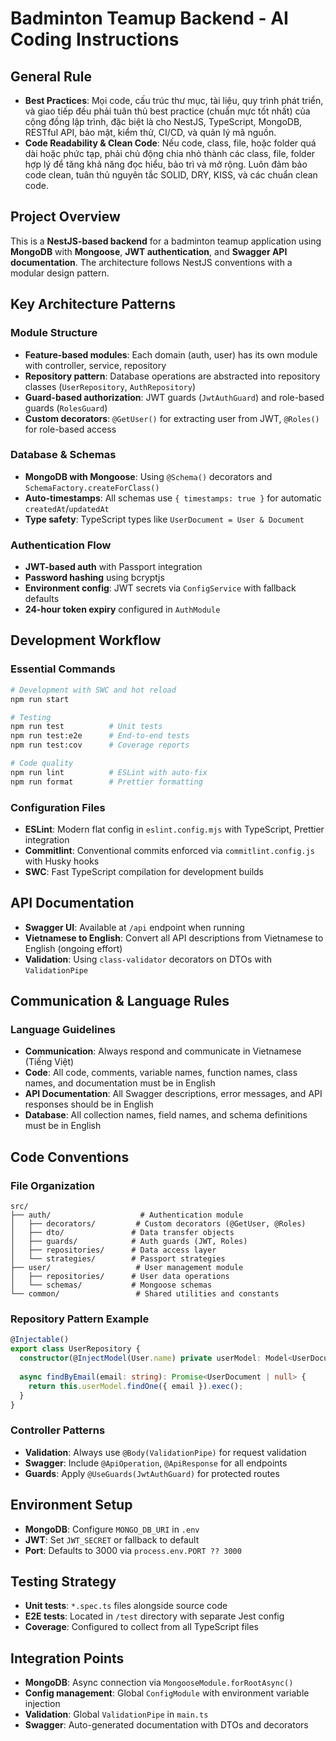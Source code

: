 # Badminton Teamup Backend - AI Coding Instructions

## General Rule
- **Best Practices**: Mọi code, cấu trúc thư mục, tài liệu, quy trình phát triển, và giao tiếp đều phải tuân thủ best practice (chuẩn mực tốt nhất) của cộng đồng lập trình, đặc biệt là cho NestJS, TypeScript, MongoDB, RESTful API, bảo mật, kiểm thử, CI/CD, và quản lý mã nguồn.
- **Code Readability & Clean Code**: Nếu code, class, file, hoặc folder quá dài hoặc phức tạp, phải chủ động chia nhỏ thành các class, file, folder hợp lý để tăng khả năng đọc hiểu, bảo trì và mở rộng. Luôn đảm bảo code clean, tuân thủ nguyên tắc SOLID, DRY, KISS, và các chuẩn clean code.

## Project Overview
This is a **NestJS-based backend** for a badminton teamup application using **MongoDB** with **Mongoose**, **JWT authentication**, and **Swagger API documentation**. The architecture follows NestJS conventions with a modular design pattern.

## Key Architecture Patterns

### Module Structure
- **Feature-based modules**: Each domain (auth, user) has its own module with controller, service, repository
- **Repository pattern**: Database operations are abstracted into repository classes (`UserRepository`, `AuthRepository`)
- **Guard-based authorization**: JWT guards (`JwtAuthGuard`) and role-based guards (`RolesGuard`)
- **Custom decorators**: `@GetUser()` for extracting user from JWT, `@Roles()` for role-based access

### Database & Schemas
- **MongoDB with Mongoose**: Using `@Schema()` decorators and `SchemaFactory.createForClass()`
- **Auto-timestamps**: All schemas use `{ timestamps: true }` for automatic `createdAt`/`updatedAt`
- **Type safety**: TypeScript types like `UserDocument = User & Document`

### Authentication Flow
- **JWT-based auth** with Passport integration
- **Password hashing** using bcryptjs
- **Environment config**: JWT secrets via `ConfigService` with fallback defaults
- **24-hour token expiry** configured in `AuthModule`

## Development Workflow

### Essential Commands
```bash
# Development with SWC and hot reload
npm run start

# Testing
npm run test          # Unit tests
npm run test:e2e      # End-to-end tests
npm run test:cov      # Coverage reports

# Code quality
npm run lint          # ESLint with auto-fix
npm run format        # Prettier formatting
```

### Configuration Files
- **ESLint**: Modern flat config in `eslint.config.mjs` with TypeScript, Prettier integration
- **Commitlint**: Conventional commits enforced via `commitlint.config.js` with Husky hooks
- **SWC**: Fast TypeScript compilation for development builds

## API Documentation
- **Swagger UI**: Available at `/api` endpoint when running
- **Vietnamese to English**: Convert all API descriptions from Vietnamese to English (ongoing effort)
- **Validation**: Using `class-validator` decorators on DTOs with `ValidationPipe`

## Communication & Language Rules

### Language Guidelines
- **Communication**: Always respond and communicate in Vietnamese (Tiếng Việt)
- **Code**: All code, comments, variable names, function names, class names, and documentation must be in English
- **API Documentation**: All Swagger descriptions, error messages, and API responses should be in English
- **Database**: All collection names, field names, and schema definitions must be in English

## Code Conventions

### File Organization
```
src/
├── auth/                    # Authentication module
│   ├── decorators/         # Custom decorators (@GetUser, @Roles)
│   ├── dto/               # Data transfer objects
│   ├── guards/            # Auth guards (JWT, Roles)
│   ├── repositories/      # Data access layer
│   └── strategies/        # Passport strategies
├── user/                   # User management module
│   ├── repositories/      # User data operations
│   └── schemas/           # Mongoose schemas
└── common/                 # Shared utilities and constants
```

### Repository Pattern Example
```typescript
@Injectable()
export class UserRepository {
  constructor(@InjectModel(User.name) private userModel: Model<UserDocument>) {}
  
  async findByEmail(email: string): Promise<UserDocument | null> {
    return this.userModel.findOne({ email }).exec();
  }
}
```

### Controller Patterns
- **Validation**: Always use `@Body(ValidationPipe)` for request validation
- **Swagger**: Include `@ApiOperation`, `@ApiResponse` for all endpoints
- **Guards**: Apply `@UseGuards(JwtAuthGuard)` for protected routes

## Environment Setup
- **MongoDB**: Configure `MONGO_DB_URI` in `.env`
- **JWT**: Set `JWT_SECRET` or fallback to default
- **Port**: Defaults to 3000 via `process.env.PORT ?? 3000`

## Testing Strategy
- **Unit tests**: `*.spec.ts` files alongside source code
- **E2E tests**: Located in `/test` directory with separate Jest config
- **Coverage**: Configured to collect from all TypeScript files

## Integration Points
- **MongoDB**: Async connection via `MongooseModule.forRootAsync()`
- **Config management**: Global `ConfigModule` with environment variable injection
- **Validation**: Global `ValidationPipe` in `main.ts`
- **Swagger**: Auto-generated documentation with DTOs and decorators
